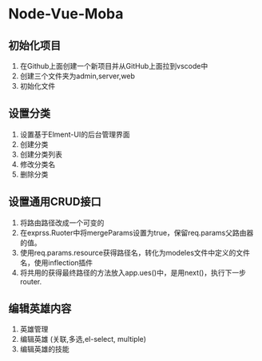 # Node-Vue-Moba

## 初始化项目
1. 在Github上面创建一个新项目并从GitHub上面拉到vscode中  
2. 创建三个文件夹为admin,server,web  
3. 初始化文件

## 设置分类
1. 设置基于Elment-UI的后台管理界面
2. 创建分类
3. 创建分类列表
4. 修改分类名
5. 删除分类

## 设置通用CRUD接口
1. 将路由路径改成一个可变的
2. 在exprss.Ruoter中将mergeParams设置为true，保留req.params父路由器的值。
3. 使用req.params.resource获得路径名，转化为modeles文件中定义的文件名，使用inflection插件
4. 将共用的获得最终路径的方法放入app.ues()中，是用next()，执行下一步router.

## 编辑英雄内容
1. 英雄管理
2. 编辑英雄 (关联,多选,el-select, multiple)
3. 编辑英雄的技能
